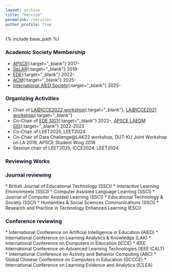```yaml
---
layout: archive
title: "Service"
permalink: /service/
author_profile: true
---
```


{% include base_path %}


### <span style="color: #0f1423; ">Academic Society Membership</span>

* [APSCE](https://apsce.net/){:target="_blank"} 2017-
* [SoLAR](https://www.solaresearch.org/){:target="_blank"} 2019-
* [EDE](https://ederc.jp/english/){:target="_blank"} 2022-
* [ACM](https://www.acm.org/){:target="_blank"} 2025-
* [International AIED Society](https://iaied.org/){:target="_blank"} 2025-

### <span style="color: #0f1423; ">Organizing Activities</span>

* Chair of [LA@ICCE2022 workshop](https://sites.google.com/view/teel-workshop/icce/laicce2022){:target="_blank"}, [LA@ICCE2021 workshop](https://sites.google.com/view/teel-workshop/icce/laicce2021){:target="_blank"}
* Co-Chair of [EDE SIG1](https://ederc.jp/english/){:target="_blank"} 2022-, [APSCE LAEDM SIG](https://apsce.net/groups/sig-10-learning-analytics-and-educational-data-mining-laedm){:target="_blank"} 2022-2023
* Co-Chair of LEET2025, LEET2024
* Co-Chair of Data Challenge@LAK22 workshop, DUT-KU Joint Workshop on LA 2019, APSCE Student Wing 2018
* Session chair of LEET2025, ICCE2024, LEET2024

### <span style="color: #0f1423; ">Reviewing Works</span>

<h3 style="color: #0f1423">Journal reviewing</h3>
* British Journal of Educational Technology (SSCI)
* Interactive Learning Environments (SSCI)
* Computer Assisted Language Learning (SSCI)
* Journal of Computer Assisted Learning (SSCI)
* Educational Technology & Society (SSCI)
* Humanities & Social Sciences Communications (SSCI)
* Research and Practice in Technology Enhanced Learning (ESCI)

<h3 style="color: #0f1423">Conference reviewing</h3>
* International Conference on Artificial Intelligence in Education (AIED)
* International Conference on Learning Analytics & Knowledge (LAK)
* International Conference on Computers in Education (ICCE)
* IEEE International Conference on Advanced Learning Technologies (IEEE ICALT)
* International Conference on Activity and Behavior Computing (ABC)
* Global Chinese Conference on Computers in Education (GCCCE)
* International Conference on Learning Evidence and Analytics (ICLEA)

